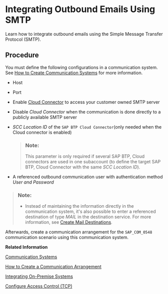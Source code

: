 <!-- loiob880078becd74218b37bc7dbbc91ccbf -->

# Integrating Outbound Emails Using SMTP

Learn how to integrate outbound emails using the Simple Message Transfer Protocol \(SMTP\).



<a name="loiob880078becd74218b37bc7dbbc91ccbf__section_sd3_1fw_mdc"/>

## Procedure

You must define the following configurations in a communication system. See [How to Create Communication Systems](https://help.sap.com/docs/btp/sap-business-technology-platform/how-to-create-communication-systems?version=Cloud) for more information.

-   Host
-   Port
-   Enable [Cloud Connector](https://help.sap.com/docs/connectivity/sap-btp-connectivity-cf/cloud-connector?version=Cloud) to access your customer owned SMTP server
-   Disable *Cloud Connector* when the communication is done directly to a publicly available SMTP server

-   *SCC Location ID* of the `SAP BTP Cloud Connector`\(only needed when the Cloud connector is enabled\)

    > ### Note:  
    > This parameter is only required if several SAP BTP, Cloud connectors are used in one subaccount \(to define the target SAP BTP, Cloud Connector with the same *SCC Location ID*\).

-   A referenced outbound communication user with authentication method *User and Password*

> ### Note:  
> -   Instead of maintaining the information directly in the communication system, it's also possible to enter a referenced destination of type *MAIL* in the destination service. For more information, see [Create Mail Destinations](https://help.sap.com/docs/connectivity/sap-btp-connectivity-cf/create-mail-destinations?version=Cloud).

Afterwards, create a communication arrangement for the `SAP_COM_0548` communication scenario using this communication system.

**Related Information**  


[Communication Systems](communication-systems-15663c1.md "You can use this app to create communication systems. Communication systems are created to enable the communication among different systems.")

[How to Create a Communication Arrangement](how-to-create-a-communication-arrangement-a0771f6.md "")

[Integrating On-Premise Systems](../30-development/integrating-on-premise-systems-c95327f.md "Set up the Cloud Connector to enable communication from the ABAP environment to your on-premise systems using Remote Function Calls (RFC) and HTTP calls.")

[Configure Access Control \(TCP\)](https://help.sap.com/viewer/cca91383641e40ffbe03bdc78f00f681/Cloud/en-US/befd4374d33a4833be117d7149b6a103.html)

